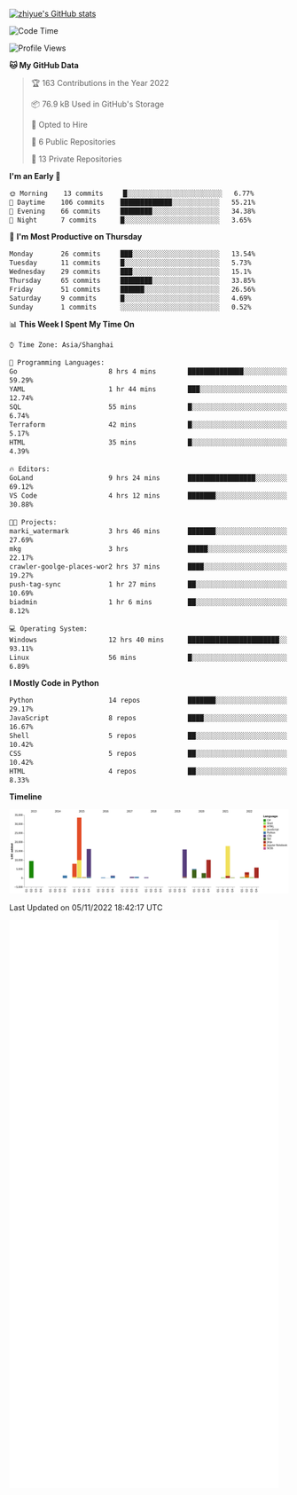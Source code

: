 
[![zhiyue's GitHub stats](https://github-readme-stats.vercel.app/api?username=zhiyue)](https://github.com/anuraghazra/github-readme-stats&&show_icons=true)

<!--START_SECTION:waka-->
![Code Time](http://img.shields.io/badge/Code%20Time-736%20hrs%2040%20mins-blue)

![Profile Views](http://img.shields.io/badge/Profile%20Views-0-blue)

**🐱 My GitHub Data** 

> 🏆 163 Contributions in the Year 2022
 > 
> 📦 76.9 kB Used in GitHub's Storage 
 > 
> 💼 Opted to Hire
 > 
> 📜 6 Public Repositories 
 > 
> 🔑 13 Private Repositories  
 > 
**I'm an Early 🐤** 

```text
🌞 Morning    13 commits     █░░░░░░░░░░░░░░░░░░░░░░░░   6.77% 
🌆 Daytime    106 commits    █████████████░░░░░░░░░░░░   55.21% 
🌃 Evening    66 commits     ████████░░░░░░░░░░░░░░░░░   34.38% 
🌙 Night      7 commits      █░░░░░░░░░░░░░░░░░░░░░░░░   3.65%

```
📅 **I'm Most Productive on Thursday** 

```text
Monday       26 commits     ███░░░░░░░░░░░░░░░░░░░░░░   13.54% 
Tuesday      11 commits     █░░░░░░░░░░░░░░░░░░░░░░░░   5.73% 
Wednesday    29 commits     ███░░░░░░░░░░░░░░░░░░░░░░   15.1% 
Thursday     65 commits     ████████░░░░░░░░░░░░░░░░░   33.85% 
Friday       51 commits     ██████░░░░░░░░░░░░░░░░░░░   26.56% 
Saturday     9 commits      █░░░░░░░░░░░░░░░░░░░░░░░░   4.69% 
Sunday       1 commits      ░░░░░░░░░░░░░░░░░░░░░░░░░   0.52%

```


📊 **This Week I Spent My Time On** 

```text
⌚︎ Time Zone: Asia/Shanghai

💬 Programming Languages: 
Go                       8 hrs 4 mins        ██████████████░░░░░░░░░░░   59.29% 
YAML                     1 hr 44 mins        ███░░░░░░░░░░░░░░░░░░░░░░   12.74% 
SQL                      55 mins             █░░░░░░░░░░░░░░░░░░░░░░░░   6.74% 
Terraform                42 mins             █░░░░░░░░░░░░░░░░░░░░░░░░   5.17% 
HTML                     35 mins             █░░░░░░░░░░░░░░░░░░░░░░░░   4.39%

🔥 Editors: 
GoLand                   9 hrs 24 mins       █████████████████░░░░░░░░   69.12% 
VS Code                  4 hrs 12 mins       ███████░░░░░░░░░░░░░░░░░░   30.88%

🐱‍💻 Projects: 
marki_watermark          3 hrs 46 mins       ███████░░░░░░░░░░░░░░░░░░   27.69% 
mkg                      3 hrs               █████░░░░░░░░░░░░░░░░░░░░   22.17% 
crawler-goolge-places-wor2 hrs 37 mins       ████░░░░░░░░░░░░░░░░░░░░░   19.27% 
push-tag-sync            1 hr 27 mins        ██░░░░░░░░░░░░░░░░░░░░░░░   10.69% 
biadmin                  1 hr 6 mins         ██░░░░░░░░░░░░░░░░░░░░░░░   8.12%

💻 Operating System: 
Windows                  12 hrs 40 mins      ███████████████████████░░   93.11% 
Linux                    56 mins             █░░░░░░░░░░░░░░░░░░░░░░░░   6.89%

```

**I Mostly Code in Python** 

```text
Python                   14 repos            ███████░░░░░░░░░░░░░░░░░░   29.17% 
JavaScript               8 repos             ████░░░░░░░░░░░░░░░░░░░░░   16.67% 
Shell                    5 repos             ██░░░░░░░░░░░░░░░░░░░░░░░   10.42% 
CSS                      5 repos             ██░░░░░░░░░░░░░░░░░░░░░░░   10.42% 
HTML                     4 repos             ██░░░░░░░░░░░░░░░░░░░░░░░   8.33%

```


**Timeline**

![Chart not found](https://raw.githubusercontent.com/zhiyue/zhiyue/main/charts/bar_graph.png) 


 Last Updated on 05/11/2022 18:42:17 UTC
<!--END_SECTION:waka-->

<!-- [![Top Langs](https://github-readme-stats.vercel.app/api/top-langs/?username=zhiyue)](https://github.com/anuraghazra/github-readme-stats) -->

![](./github-metrics.svg)

